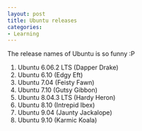 ```yaml
---
layout: post
title: Ubuntu releases
categories:
- Learning
---
```



The release names of Ubuntu is so funny :P

1. Ubuntu 6.06.2 LTS (Dapper Drake)
2. Ubuntu 6.10 (Edgy Eft)
3. Ubuntu 7.04 (Feisty Fawn)
4. Ubuntu 7.10 (Gutsy Gibbon)
5. Ubuntu 8.04.3 LTS (Hardy Heron)
6. Ubuntu 8.10 (Intrepid Ibex)
7. Ubuntu 9.04 (Jaunty Jackalope)
8. Ubuntu 9.10 (Karmic Koala)
